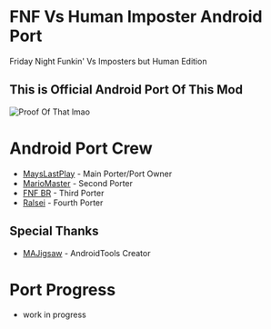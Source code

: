 # FNF Vs Human Imposter Android Port
Friday Night Funkin' Vs Imposters but Human Edition

## This is Official Android Port Of This Mod
![Proof Of That lmao](https://github.com/MaysLastPlaysThings/FNF-Vs-Human-Imposter/blob/main/susport.jpg)

# Android Port Crew
* [MaysLastPlay](https://youtube.com/@MaysLastPlay) - Main Porter/Port Owner
* [MarioMaster](https://youtube.com/@MarioMaster39) - Second Porter
* [FNF BR](https://youtube.com/@FNF-BR) - Third Porter
* [Ralsei](https://youtube.com/@ralsei.smol03) - Fourth Porter
## Special Thanks
* [MAJigsaw](https://youtube.com/@m.a.jigsaw7297) - AndroidTools Creator

# Port Progress
* work in progress